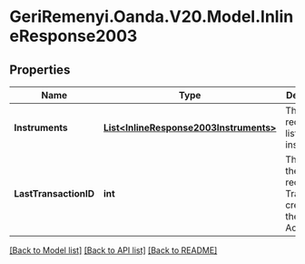 # GeriRemenyi.Oanda.V20.Model.InlineResponse2003
## Properties

Name | Type | Description | Notes
------------ | ------------- | ------------- | -------------
**Instruments** | [**List&lt;InlineResponse2003Instruments&gt;**](InlineResponse2003Instruments.md) | The requested list of instruments. | [optional] 
**LastTransactionID** | **int** | The ID of the most recent Transaction created for the Account. | [optional] 

[[Back to Model list]](../README.md#documentation-for-models) [[Back to API list]](../README.md#documentation-for-api-endpoints) [[Back to README]](../README.md)

